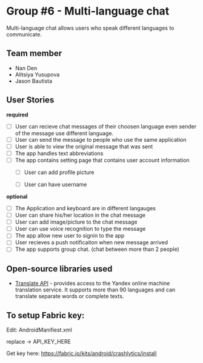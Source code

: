 # Group #6 - Multi-language chat

Multi-language chat allows users who speak different languages to communicate.  


## Team member 

*   Nan Den
*   Alitsiya Yusupova
*   Jason Bautista


## User Stories

**required** 

* [ ] User can recieve chat messages of their choosen language even sender of the message use different language.
* [ ] User can send the message to people who use the same application
* [ ] User is able to view the original message that was sent 
* [ ] The app handles text abbreviations 
* [ ] The app contains setting page that contains user account information 
  * [ ] User can add profile picture
  * [ ] User can have username

  
**optional**
* [ ] The Application and keyboard are in different langauges
* [ ] User can share his/her location in the chat message 
* [ ] User can add image/picture to the chat message
* [ ] User can use voice recognition to type the message
* [ ] The app allow new user to signin to the app
* [ ] User recieves a push notificaiton when new message arrived 
* [ ] The app supports group chat. (chat between more than 2 people) 

## Open-source libraries used

- [Translate API](https://tech.yandex.com/translate/) - provides access to the Yandex online machine translation service. It supports more than 90 languages and can translate separate words or complete texts.



## To setup Fabric key:

Edit:
AndroidManifiest.xml

replace -> API_KEY_HERE

Get key here: 
https://fabric.io/kits/android/crashlytics/install


